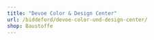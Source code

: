 ```yaml
---
title: "Devoe Color & Design Center"
url: /biddeford/devoe-color-und-design-center/
shop: Baustoffe
---
```

